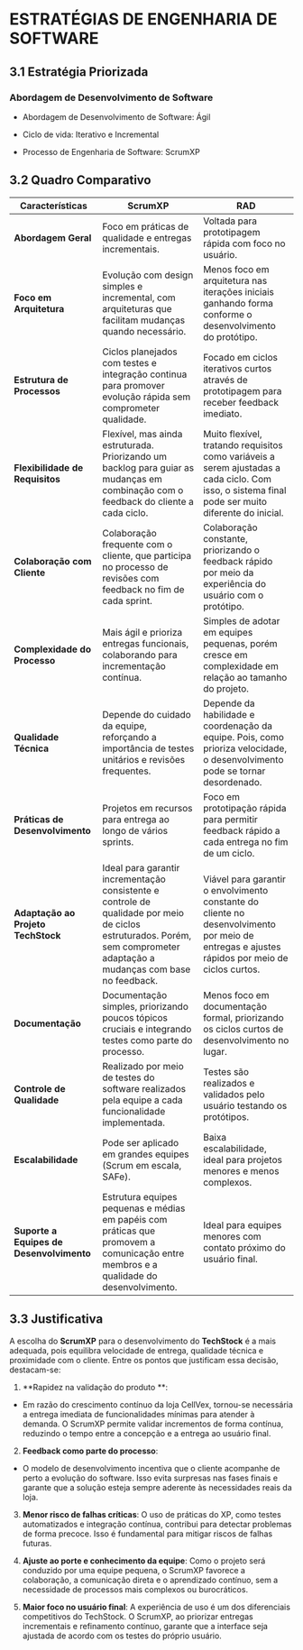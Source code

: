 # ESTRATÉGIAS DE ENGENHARIA DE SOFTWARE

## 3.1 Estratégia Priorizada

### Abordagem de Desenvolvimento de Software
- Abordagem de Desenvolvimento de Software: Ágil 

- Ciclo de vida: Iterativo e Incremental 

- Processo de Engenharia de Software: ScrumXP 

## 3.2 Quadro Comparativo

| Características | ScrumXP | RAD |
|-----------|----------|-----------|
| **Abordagem Geral** | Foco em práticas de qualidade e entregas incrementais. | Voltada para prototipagem rápida com foco no usuário. |
| **Foco em Arquitetura** | Evolução com design simples e incremental, com arquiteturas que facilitam mudanças quando necessário. | Menos foco em arquitetura nas iterações iniciais ganhando forma conforme o desenvolvimento do protótipo. |
| **Estrutura de Processos** | Ciclos planejados com testes e integração continua para promover evolução rápida sem comprometer qualidade. | Focado em ciclos iterativos curtos através de prototipagem para receber feedback imediato. |
| **Flexibilidade de Requisitos** | Flexível, mas ainda estruturada. Priorizando um backlog para guiar as mudanças em combinação com o feedback do cliente a cada ciclo. | Muito flexível, tratando requisitos como variáveis a serem ajustadas a cada ciclo. Com isso, o sistema final pode ser muito diferente do inicial.  |
| **Colaboração com Cliente** | Colaboração frequente com o cliente, que participa no processo de revisões com feedback no fim de cada sprint. | Colaboração constante, priorizando o feedback rápido por meio da experiência do usuário com o protótipo. |
| **Complexidade do Processo** | Mais ágil e prioriza entregas funcionais, colaborando para incrementação contínua. | Simples de adotar em equipes pequenas, porém cresce em complexidade em relação ao tamanho do projeto. |
| **Qualidade Técnica** | Depende do cuidado da equipe, reforçando a importância de testes unitários e revisões frequentes. | Depende da habilidade e coordenação da equipe. Pois, como prioriza velocidade, o desenvolvimento pode se tornar desordenado.|
**Práticas de Desenvolvimento** | Projetos em recursos para entrega ao longo de vários sprints. | Foco em prototipação rápida para permitir feedback rápido a cada entrega no fim de um ciclo. |
|**Adaptação ao Projeto TechStock** | Ideal para garantir incrementação consistente e controle de qualidade por meio de ciclos estruturados. Porém, sem comprometer adaptação a mudanças com base no feedback. | Viável para garantir o envolvimento constante do cliente no desenvolvimento por meio de entregas e ajustes rápidos por meio de ciclos curtos. |
|**Documentação** | Documentação simples, priorizando poucos tópicos cruciais e integrando testes como parte do processo. | Menos foco em documentação formal, priorizando os ciclos curtos de desenvolvimento no lugar. |
|**Controle de Qualidade** | Realizado por meio de testes do software realizados pela equipe a cada funcionalidade implementada. | Testes são realizados e validados pelo usuário testando os protótipos. |
|**Escalabilidade** | Pode ser aplicado em grandes equipes (Scrum em escala, SAFe).| Baixa escalabilidade, ideal para projetos menores e menos complexos. |
|**Suporte a Equipes de Desenvolvimento** | Estrutura equipes pequenas e médias em papéis com práticas que promovem a comunicação entre membros e a qualidade do desenvolvimento. | Ideal para equipes menores com contato próximo do usuário final. |

## 3.3 Justificativa

A escolha do **ScrumXP** para o desenvolvimento do **TechStock** é a mais adequada, pois equilibra velocidade de entrega, qualidade técnica e proximidade com o cliente. Entre os pontos que justificam essa decisão, destacam-se: 

1. **Rapidez na validação do produto **: 
- Em razão do crescimento contínuo da loja CellVex, tornou-se necessária a entrega imediata de funcionalidades mínimas para atender à demanda. O ScrumXP permite validar incrementos de forma contínua, reduzindo o tempo entre a concepção e a entrega ao usuário final. 

2. **Feedback como parte do processo**: 
- O modelo de desenvolvimento incentiva que o cliente acompanhe de perto a evolução do software. Isso evita surpresas nas fases finais e garante que a solução esteja sempre aderente às necessidades reais da loja. 

3. **Menor risco de falhas críticas**: O uso de práticas do XP, como testes automatizados e integração contínua, contribui para detectar problemas de forma precoce. Isso é fundamental para mitigar riscos de falhas futuras. 

4. **Ajuste ao porte e conhecimento da equipe**: Como o projeto será conduzido por uma equipe pequena, o ScrumXP favorece a colaboração, a comunicação direta e o aprendizado contínuo, sem a necessidade de processos mais complexos ou burocráticos. 

5. **Maior foco no usuário final**: A experiência de uso é um dos diferenciais competitivos do TechStock. O ScrumXP, ao priorizar entregas incrementais e refinamento contínuo, garante que a interface seja ajustada de acordo com os testes do próprio usuário. 